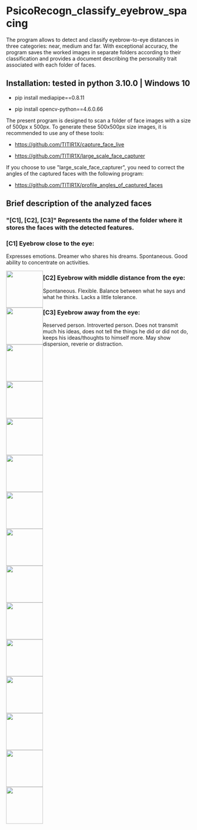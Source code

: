 # PsicoRecogn_classify_eyebrow_spacing
The program allows to detect and classify eyebrow-to-eye distances in three categories: near, medium and far. With exceptional accuracy, the program saves the worked images in separate folders according to their classification and provides a document describing the personality trait associated with each folder of faces.

## Installation: tested in python 3.10.0 | Windows 10

- pip install mediapipe==0.8.11

- pip install opencv-python==4.6.0.66


The present program is designed to scan a folder of face images with a size of 500px x 500px. To generate these 500x500px size images, it is recommended to use any of these tools:
- https://github.com/TITIR1X/capture_face_live

- https://github.com/TITIR1X/large_scale_face_capturer

If you choose to use "large_scale_face_capturer", you need to correct the angles of the captured faces with the following program:

- https://github.com/TITIR1X/profile_angles_of_captured_faces

## Brief description of the analyzed faces
### "[C1], [C2], [C3]" Represents the name of the folder where it stores the faces with the detected features.

### [C1] Eyebrow close to the eye:
Expresses emotions.
Dreamer who shares his dreams.
Spontaneous.
Good ability to concentrate on activities.
<div style="width:100px";>
  <img src="https://user-images.githubusercontent.com/115203597/206662304-7cb7664b-4db0-48a7-a87d-ce9b5f0ab411.jpg" width="100" height="100" style="float:left;">
  <img src="https://user-images.githubusercontent.com/115203597/206662309-dc06dfed-d7c0-46c4-9b4a-a8ac93a6f9e5.jpg" width="100" height="100" style="float:left;">
  <img src="https://user-images.githubusercontent.com/115203597/206662310-1aa4e7ff-eb6a-4883-a0bc-4b5f55e2562f.jpg" width="100" height="100" style="float:left;">
  <img src="https://user-images.githubusercontent.com/115203597/206662312-681866a7-bec8-45f3-85e6-a50e3b81048b.jpg" width="100" height="100" style="float:left;">
  <img src="https://user-images.githubusercontent.com/115203597/206662316-675b23ee-8a59-44c2-bff8-d0eb543cdac8.jpg" width="100" height="100" style="float:left;">
</div>

### [C2] Eyebrow with middle distance from the eye:
Spontaneous.
Flexible.
Balance between what he says and what he thinks.
Lacks a little tolerance.
<div style="width:100px";>
  <img src="https://i.ibb.co/P6PJtXm/0-85-rostro-2160.jpg" width="100" height="100" style="float:left;">
  <img src="https://i.ibb.co/1vFfDdk/0-8-rostro-436.jpg" width="100" height="100" style="float:left;">
  <img src="https://i.ibb.co/XZgCLwb/0-8-rostro-746.jpg" width="100" height="100" style="float:left;">
  <img src="https://i.ibb.co/4465KLR/0-82-rostro-959.jpg" width="100" height="100" style="float:left;">
  <img src="https://i.ibb.co/vHjDTPp/0-82-rostro-2086.jpg" width="100" height="100" style="float:left;">
</div>

### [C3] Eyebrow away from the eye:
Reserved person.
Introverted person.
Does not transmit much his ideas, does not tell the things he did or did not do, keeps his ideas/thoughts to himself more.
May show dispersion, reverie or distraction.

<div style="width:100px";>
  <img src="https://user-images.githubusercontent.com/115203597/206661732-9877e0d8-8cc6-44f1-815a-3bf833870477.jpg" width="100" height="100" style="float:left;">
  <img src="https://user-images.githubusercontent.com/115203597/206661738-565a938c-17d7-44d8-96d8-13a06c7729ac.jpg" width="100" height="100" style="float:left;">
  <img src="https://user-images.githubusercontent.com/115203597/206661743-9b5ac9d7-ab0c-44d2-ba81-09281df2a854.jpg" width="100" height="100" style="float:left;">
  <img src="https://user-images.githubusercontent.com/115203597/206661746-e811d1e6-6a51-4924-8eb3-ff54e1ebd47c.jpg" width="100" height="100" style="float:left;">
  <img src="https://user-images.githubusercontent.com/115203597/206661747-b4c4e6ff-2597-4f8c-8c9a-f85880ce3720.jpg" width="100" height="100" style="float:left;">
</div>
